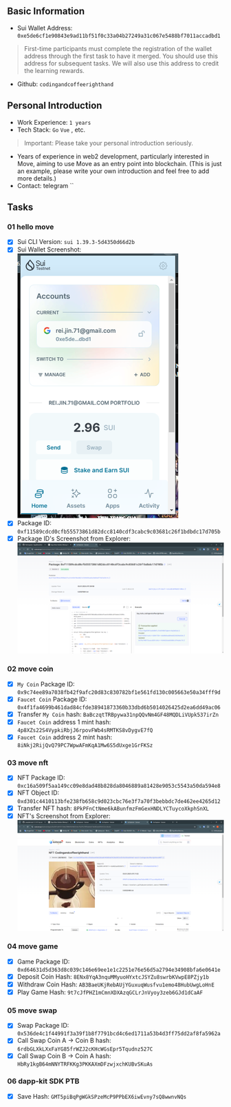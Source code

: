 ## Basic Information
- Sui Wallet Address: `0xe5de6cf1e90843e9ad11bf51f0c33a04b27249a31c067e5488bf7011accadbd1`
> First-time participants must complete the registration of the wallet address through the first task to have it merged. You should use this address for subsequent tasks. We will also use this address to credit the learning rewards.
- Github: `codingandcoffeerighthand`

## Personal Introduction
- Work Experience: `1 years`
- Tech Stack: `Go` `Vue` , etc.
> Important: Please take your personal introduction seriously.
- Years of experience in web2 development, particularly interested in Move, aiming to use Move as an entry point into blockchain. (This is just an example, please write your own introduction and feel free to add more details.)
- Contact: telegram ``

## Tasks

### 01 hello move
- [x] Sui CLI Version: `sui 1.39.3-5d4350d66d2b`
- [x] Sui Wallet Screenshot:  
![](images/task1_wallet.png)
- [x] Package ID: `0xf11589cdcd0cfb55573861d82dcc8140cdf3cabc9c03681c26f1bdbdc17d705b` 
- [x] Package ID's Screenshot from Explorer: ![](images/task1.png)

### 02 move coin
- [x] `My Coin` Package ID: `0x9c74ee89a7038fb42f9afc20d83c830782bf1e561fd130c005663e50a34fff9d`
- [x] `Faucet Coin` Package ID: `0x4f1fa4699b461dad84cfde38941873360b33dbd6b5014026425d2ea6dd49ac06`
- [x] Transfer `My Coin` hash: `BaBczqtTRBpywa31npQQvNm4GF48MQDLiVUpk537irZn`
- [x] `Faucet Coin` address 1 mint hash: `4p8XZs22S4VypkiRbjJ6rpovFWb4sRMTKS8vDygvE7fQ`
- [x] `Faucet Coin` address 2 mint hash: `8iNkj2RijQvQ79PC7WpwAFmKqA1Mw6S5dUxge1GrFKSz`

### 03 move nft
- [x] NFT Package ID: `0xc16a509f5aa149cc09e8dad48b828da8046889a81428e9053c5543a50da594e8`
- [x] NFT Object ID: `0xd301c4410113bfe238fb658c9d023cbc76e3f7a70f3bebbdc7de462ee4265d12`
- [x] Transfer NFT hash: `8PkPFnCtNme6kABunfmzFmGexHNDLYCTuycoXkphSnXL`
- [x] NFT's Screenshot from Explorer: ![](images/task3.png)

### 04 move game
- [x] Game Package ID: `0xd64631d5d363d8c039c146e69ee1e1c2251e76e56d5a2794e34908bfa6e0641e`
- [x] Deposit Coin Hash: `8ENx8YqA3nquMMyuoHYxtcJSYZu8swrbKVwpE8PZjy1b`
- [x] Withdraw Coin Hash: `AB3BaeUKjRebAUjYGuxuqWusfvu1emo48HubUwgLoHnE`
- [x] Play Game Hash: `9t7cJfPHZ1mCmnXDXAzqGCLrJnVyoy3zeb6GJd1dCaAF`

### 05 move swap
- [x] Swap Package ID: `0x536de4c1f44991f3a39f1b8f7791bcd4c6ed1711a53b4d3ff75dd2af8fa5962a`
- [x] Call Swap Coin A -> Coin B hash: `6rdbGLXkLXxFaYG85frWZJ2cKHcWGsEpr5Tqudnz527C`
- [x] Call Swap Coin B -> Coin A hash: `HbRy1kgB64mNNYTRFKKg3PKKAXmDFzwjxchKUBvSKuAs`

### 06 dapp-kit SDK PTB
- [x] Save Hash: `GMT5piBqPgWGkSPzeMcP9PPbEX6iwEvny7sQ8wwnvNQs`
